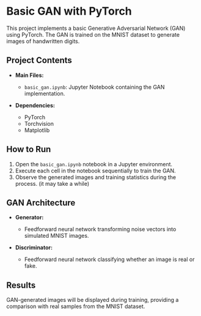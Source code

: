 # Basic GAN with PyTorch

This project implements a basic Generative Adversarial Network (GAN) using PyTorch. The GAN is trained on the MNIST dataset to generate images of handwritten digits.

## Project Contents

- **Main Files:**
  - `basic_gan.ipynb`: Jupyter Notebook containing the GAN implementation.

- **Dependencies:**
  - PyTorch
  - Torchvision
  - Matplotlib

## How to Run

1. Open the `basic_gan.ipynb` notebook in a Jupyter environment.
2. Execute each cell in the notebook sequentially to train the GAN.
3. Observe the generated images and training statistics during the process. (it may take a while)

## GAN Architecture

- **Generator:**
  - Feedforward neural network transforming noise vectors into simulated MNIST images.
  
- **Discriminator:**
  - Feedforward neural network classifying whether an image is real or fake.

## Results

GAN-generated images will be displayed during training, providing a comparison with real samples from the MNIST dataset.
